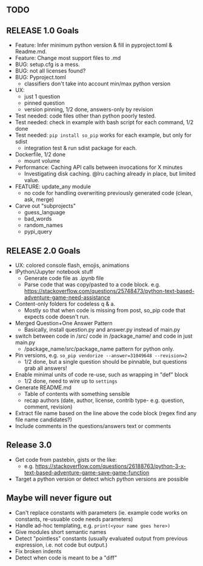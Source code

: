 TODO
----

RELEASE 1.0 Goals
-----------------
- Feature: Infer minimum python version & fill in pyproject.toml & Readme.md.
- Feature: Change most support files to .md
- BUG: setup.cfg is a mess.
- BUG: not all licenses found?
- BUG: Pyproject.toml
    - classifiers don't take into account min/max python version
- UX:
    - just 1 question
    - pinned question
    - version pinning, 1/2 done, answers-only by revision
- Test needed: code files other than python poorly tested.
- Test needed: check in example with bash script for each command, 1/2 done
- Test needed: `pip install so_pip` works for each example, but only for sdist
    - integration test & run sdist package for each.
- Dockerfile, 1/2 done
    - mount volume
- Performance: Caching API calls between invocations for X minutes
    - Investigating disk caching. @lru caching already in place, but limited value.
- FEATURE: update_any module
    - no code for handling overwriting previously generated code (clean, ask, merge)
- Carve out "subprojects"
    - guess_language
    - bad_words
    - random_names
    - pypi_query


RELEASE 2.0 Goals
-----------------
- UX: colored console flash, emojis, animations
- IPython/Jupyter notebook stuff
   - Generate code file as .ipynb file
   - Parse code that was copy/pasted to a code block.
     e.g. https://stackoverflow.com/questions/25748473/python-text-based-adventure-game-need-assistance
- Content-only folders for codeless q & a.
    - Mostly so that when code is missing from post, so_pip code that expects code doesn't run.
- Merged Question+One Answer Pattern
    - Basically, install question.py and answer.py instead of main.py
- switch between code in /src/ code in /package_name/ and code in just main.py
    - /package_name/src/package_name pattern for python only.
- Pin versions, e.g. `so_pip vendorize --answer=31049648 --revision=2`
    - 1/2 done, but a single question should be pinnable, but questions grab all answers!
- Enable minimal units of code re-use, such as wrapping in "def" block
    - 1/2 done, need to wire up to `settings`
- Generate README.md
    - Table of contents with something sensible
    - recap authors (date, author, license, contrib type- e.g. question, comment, revision)
- Extract file name based on the line above the code block (regex find any file name candidates?)
- Include comments in the questions/answers text or comments

Release 3.0
-----------
- Get code from pastebin, gists or the like:
   - e.g. https://stackoverflow.com/questions/26188763/python-3-x-text-based-adventure-game-save-game-function
- Target a python version or detect which python versions are possible

Maybe will never figure out
------
- Can't replace constants with parameters (ie. example code works on constants, re-usuable code needs parameters)
- Handle ad-hoc templating, e.g. `print(<your name goes here>)`
- Give modules short semantic names
- Detect "pointless" constants (usually evaluated output from previous expression, i.e. not code but output.)
- Fix broken indents
- Detect when code is meant to be a "diff"
